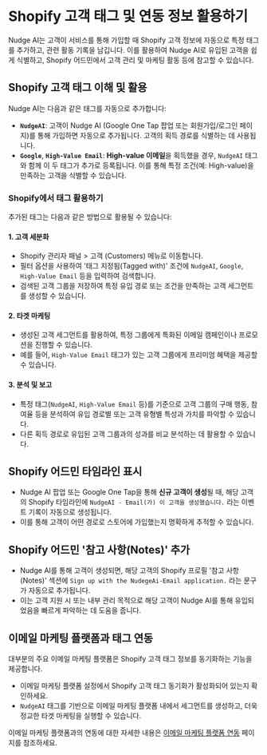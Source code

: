 # Shopify 고객 태그 및 연동 정보 활용하기

Nudge AI는 고객이 서비스를 통해 가입할 때 Shopify 고객 정보에 자동으로 특정 태그를 추가하고, 관련 활동 기록을 남깁니다. 이를 활용하여 Nudge AI로 유입된 고객을 쉽게 식별하고, Shopify 어드민에서 고객 관리 및 마케팅 활동 등에 참고할 수 있습니다.

## Shopify 고객 태그 이해 및 활용

Nudge AI는 다음과 같은 태그를 자동으로 추가합니다:

- **`NudgeAI`**: 고객이 Nudge AI (Google One Tap 팝업 또는 회원가입/로그인 페이지)를 통해 가입하면 자동으로 추가됩니다. 고객의 획득 경로를 식별하는 데 사용됩니다.
- **`Google`**, **`High-Value Email`**: **High-value 이메일**을 획득했을 경우, `NudgeAI` 태그와 함께 이 두 태그가 추가로 등록됩니다. 이를 통해 특정 조건(예: High-value)을 만족하는 고객을 식별할 수 있습니다.

### Shopify에서 태그 활용하기

추가된 태그는 다음과 같은 방법으로 활용될 수 있습니다:

#### 1. 고객 세분화

- Shopify 관리자 패널 > 고객 (Customers) 메뉴로 이동합니다.
- 필터 옵션을 사용하여 '태그 지정됨(Tagged with)' 조건에 `NudgeAI`, `Google`, `High-Value Email` 등을 입력하여 검색합니다.
- 검색된 고객 그룹을 저장하여 특정 유입 경로 또는 조건을 만족하는 고객 세그먼트를 생성할 수 있습니다.

#### 2. 타겟 마케팅

- 생성된 고객 세그먼트를 활용하여, 특정 그룹에게 특화된 이메일 캠페인이나 프로모션을 진행할 수 있습니다.
- 예를 들어, `High-Value Email` 태그가 있는 고객 그룹에게 프리미엄 혜택을 제공할 수 있습니다.

#### 3. 분석 및 보고

- 특정 태그(`NudgeAI`, `High-Value Email` 등)를 기준으로 고객 그룹의 구매 행동, 참여율 등을 분석하여 유입 경로별 또는 고객 유형별 특성과 가치를 파악할 수 있습니다.
- 다른 획득 경로로 유입된 고객 그룹과의 성과를 비교 분석하는 데 활용할 수 있습니다.

## Shopify 어드민 타임라인 표시

- Nudge AI 팝업 또는 Google One Tap을 통해 **신규 고객이 생성**될 때, 해당 고객의 Shopify 타임라인에 `NudgeAI - Email(가) 이 고객을 생성했습니다.` 라는 이벤트 기록이 자동으로 생성됩니다.
- 이를 통해 고객이 어떤 경로로 스토어에 가입했는지 명확하게 추적할 수 있습니다.

## Shopify 어드민 '참고 사항(Notes)' 추가

- Nudge AI를 통해 고객이 생성되면, 해당 고객의 Shopify 프로필 '참고 사항(Notes)' 섹션에 `Sign up with the NudegeAi-Email application.` 라는 문구가 자동으로 추가됩니다.
- 이는 고객 지원 시 또는 내부 관리 목적으로 해당 고객이 Nudge AI를 통해 유입되었음을 빠르게 파악하는 데 도움을 줍니다.

## 이메일 마케팅 플랫폼과 태그 연동

대부분의 주요 이메일 마케팅 플랫폼은 Shopify 고객 태그 정보를 동기화하는 기능을 제공합니다.

- 이메일 마케팅 플랫폼 설정에서 Shopify 고객 태그 동기화가 활성화되어 있는지 확인하세요.
- `NudgeAI` 태그를 기반으로 이메일 마케팅 플랫폼 내에서 세그먼트를 생성하고, 더욱 정교한 타겟 마케팅을 실행할 수 있습니다.

이메일 마케팅 플랫폼과의 연동에 대한 자세한 내용은 [이메일 마케팅 플랫폼 연동](../../features-integrations/email-marketing/index.md) 페이지를 참조하세요.
